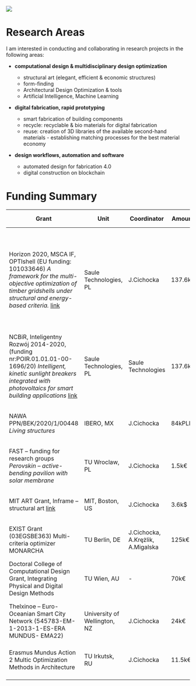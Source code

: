
![](./assets/graphics-master-areas.png)
# Research Areas


I am interested in conducting and collaborating in research projects  in the following areas:

- **computational design & multidisciplinary design optimization**
	- structural art (elegant, efficient & economic structures)
	- form-finding
	- Architectural Design Optimization & tools
	- Artificial Intelligence, Machine Learning

- **digital fabrication, rapid prototyping**
	- smart fabrication of building components
	- recycle: recyclable & bio materials for digital fabrication
	- reuse: creation of 3D libraries of the available second-hand materials - establishing matching processes for the best material economy

- **design workflows, automation and software**
	- automated design for fabrication 4.0
	- digital construction on blockchain




# Funding Summary

|Grant | Unit | Coordinator  |Amount | Realization Time| Results|
| -----| ----| ------------ | ------| ----------------| -------|
| Horizon 2020, MSCA IF, OPTIshell (EU funding: 101033646) *A framework for the multi-objective optimization of timber gridshells under structural and energy-based criteria.* [link](https://cordis.europa.eu/project/id/101033646)| Saule Technologies, PL|   J.Cichocka | 137.6k€ | 2022-2024|Gridshell Asssembly Control Device Prototype [link](https://fabacademy.org/2023/labs/ciudadmexico/students/judyta-cichocka/projects/final-project/#final-project-implemented-solution), Goldfish optimizer: software+ publication, Optishell Structure: project + publication)
| NCBiR, Inteligentny Rozwój 2014-2020, (funding nr:POIR.01.01.01-00-1696/20)  *Intelligent, kinetic sunlight breakers integrated with photovoltaics for smart building applications* [link](https://cordis.europa.eu/project/id/101033646)| Saule Technologies, PL|   Saule Technologies | 137.6k€ | 2021-2023| publication, patent submission, EU design patent|
| NAWA PPN/BEK/2020/1/00448 *Living structures*| IBERO, MX| J.Cichocka | 84kPLN | 2021-2022| project proposal for a installation for art festivals|
| FAST – funding for research groups *Perovskin – active-bending pavilion with solar membrane*| TU Wroclaw, PL|  J.Cichocka | 1.5k€ | 2020| project proposal for the city of Wroclaw|
| MIT ART Grant, Inframe – structural art [link](https://arts.mit.edu/camit/funding/)| MIT, Boston, US|  J.Cichocka | 3.6k$ | 2019| theis, realized project, public event|
| EXIST Grant (03EGSBE363) Multi-criteria optimizer MONARCHA| TU Berlin, DE|  J.Cichocka, A.Krężlik, A.Migalska | 125k€ | 2016-2017| spin-off Parametric Support UG|
| Doctoral College of Computational Design Grant, Integrating Physical and Digital Design Methods| TU Wien, AU| - | 70k€ | 2016 - not realized (EXIST grant required full-time engagement)| -|
| Thelxinoe – Euro-Oceanian Smart City Network (545783-EM-1-2013-1-ES-ERA MUNDUS- EMA22)|University of Wellington, NZ|  J.Cichocka | 24k€ | 2014-2016| Silvereye optimizer : software + publication|
| Erasmus Mundus Action 2 Multic Optimization Methods in Architecture| TU Irkutsk, RU|  J.Cichocka | 11.5k€ | 2013-2014| publication + workshops + art project|
